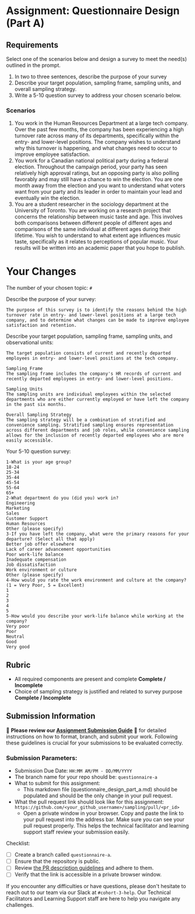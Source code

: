 # Assignment: Questionnaire Design (Part A)

## Requirements
Select one of the scenarios below and design a survey to meet the need(s) outlined in the prompt.

1.	In two to three sentences, describe the purpose of your survey
2.	Describe your target population, sampling frame, sampling units, and overall sampling strategy.
3.	Write a 5-10 question survey to address your chosen scenario below.


### Scenarios
1.	You work in the Human Resources Department at a large tech company. Over the past few months, the company has been experiencing a high turnover rate across many of its departments, specifically within the entry- and lower-level positions. The company wishes to understand why this turnover is happening, and what changes need to occur to improve employee satisfaction.
2.	You work for a Canadian national political party during a federal election. Throughout the campaign period, your party has seen relatively high approval ratings, but an opposing party is also polling favorably and may still have a chance to win the election. You are one month away from the election and you want to understand what voters want from your party and its leader in order to maintain your lead and eventually win the election.
3.	You are a student researcher in the sociology department at the University of Toronto. You are working on a research project that concerns the relationship between music taste and age. This involves both comparisons between different people of different ages and comparisons of the same individual at different ages during their lifetime. You wish to understand to what extent age influences music taste, specifically as it relates to perceptions of popular music. Your results will be written into an academic paper that you hope to publish.


# Your Changes

The number of your chosen topic: `#`

Describe the purpose of your survey:
```
The purpose of this survey is to identify the reasons behind the high turnover rate in entry- and lower-level positions at a large tech company, and to determine what changes can be made to improve employee satisfaction and retention.
```

Describe your target population, sampling frame, sampling units, and observational units:
```
The target population consists of current and recently departed employees in entry- and lower-level positions at the tech company.

Sampling Frame
The sampling frame includes the company's HR records of current and recently departed employees in entry- and lower-level positions.

Sampling Units
The sampling units are individual employees within the selected departments who are either currently employed or have left the company in the past six months.

Overall Sampling Strategy
The sampling strategy will be a combination of stratified and convenience sampling. Stratified sampling ensures representation across different departments and job roles, while convenience sampling allows for the inclusion of recently departed employees who are more easily accessible.
```

Your 5-10 question survey:
```
1-What is your age group?
18-24
25-34
35-44
45-54
55-64
65+
2-What department do you (did you) work in?
Engineering
Marketing
Sales
Customer Support
Human Resources
Other (please specify)
3-If you have left the company, what were the primary reasons for your departure? (Select all that apply)
Better job offer elsewhere
Lack of career advancement opportunities
Poor work-life balance
Inadequate compensation
Job dissatisfaction
Work environment or culture
Other (please specify)
4-How would you rate the work environment and culture at the company? (1 = Very Poor, 5 = Excellent)
1
2
3
4
5
5-How would you describe your work-life balance while working at the company?
Very poor
Poor
Neutral
Good
Very good
```

## Rubric

-	All required components are present and complete **Complete / Incomplete**
-	Choice of sampling strategy is justified and related to survey purpose **Complete / Incomplete**

## Submission Information

🚨 **Please review our [Assignment Submission Guide](https://github.com/UofT-DSI/onboarding/blob/main/onboarding_documents/submissions.md)** 🚨 for detailed instructions on how to format, branch, and submit your work. Following these guidelines is crucial for your submissions to be evaluated correctly.

### Submission Parameters:
* Submission Due Date: `HH:MM AM/PM - DD/MM/YYYY`
* The branch name for your repo should be: `questionnaire-a`
* What to submit for this assignment:
    * This markdown file (questionnaire_design_part_a.md) should be populated and should be the only change in your pull request.
* What the pull request link should look like for this assignment: `https://github.com/<your_github_username>/sampling/pull/<pr_id>`
    * Open a private window in your browser. Copy and paste the link to your pull request into the address bar. Make sure you can see your pull request properly. This helps the technical facilitator and learning support staff review your submission easily.

Checklist:
- [ ] Create a branch called `questionnaire-a`.
- [ ] Ensure that the repository is public.
- [ ] Review [the PR description guidelines](https://github.com/UofT-DSI/onboarding/blob/main/onboarding_documents/submissions.md#guidelines-for-pull-request-descriptions) and adhere to them.
- [ ] Verify that the link is accessible in a private browser window.

If you encounter any difficulties or have questions, please don't hesitate to reach out to our team via our Slack at `#cohort-3-help`. Our Technical Facilitators and Learning Support staff are here to help you navigate any challenges.
